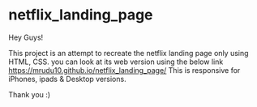 # netflix_landing_page

Hey Guys!

This project is an attempt to recreate the netflix landing page only using HTML, CSS.
you can look at its web version using the below link
    https://mrudu10.github.io/netflix_landing_page/
This is responsive for iPhones, ipads & Desktop versions.


Thank you :)

